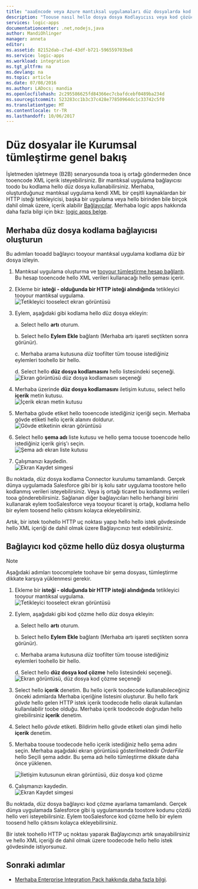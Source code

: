 ```yaml
---
title: "aaaEncode veya Azure mantıksal uygulamaları düz dosyalarda kod çözme | Microsoft Docs"
description: "Toouse nasıl hello dosya dosya Kodlayıcısı veya kod çözücü hello Enterprise Integration Pack logic apps içinde"
services: logic-apps
documentationcenter: .net,nodejs,java
author: MandiOhlinger
manager: anneta
editor: 
ms.assetid: 82152dab-c7ad-43df-b721-596559703be8
ms.service: logic-apps
ms.workload: integration
ms.tgt_pltfrm: na
ms.devlang: na
ms.topic: article
ms.date: 07/08/2016
ms.author: LADocs; mandia
ms.openlocfilehash: 2c295586625fd84366ec7cbafdcebf0489ba234d
ms.sourcegitcommit: 523283cc1b3c37c428e77850964dc1c33742c5f0
ms.translationtype: MT
ms.contentlocale: tr-TR
ms.lasthandoff: 10/06/2017
---
```

# <a name="overview-of-enterprise-integration-with-flat-files"></a>Düz dosyalar ile Kurumsal tümleştirme genel bakış

İşletmeden işletmeye (B2B) senaryosunda tooa iş ortağı göndermeden önce tooencode XML içerik isteyebilirsiniz. Bir mantıksal uygulama bağlayıcısı toodo bu kodlama hello düz dosya kullanabilirsiniz. Merhaba, oluşturduğunuz mantıksal uygulama kendi XML bir çeşitli kaynaklardan bir HTTP isteği tetikleyicisi, başka bir uygulama veya hello birinden bile birçok dahil olmak üzere, içerik alabilir [Bağlayıcılar](../connectors/apis-list.md). Merhaba logic apps hakkında daha fazla bilgi için bkz: [logic apps belge](logic-apps-what-are-logic-apps.md "Logic apps hakkında daha fazla bilgi").  

## <a name="create-hello-flat-file-encoding-connector"></a>Merhaba düz dosya kodlama bağlayıcısı oluşturun
Bu adımları tooadd bağlayıcı tooyour mantıksal uygulama kodlama düz bir dosya izleyin.

1. Mantıksal uygulama oluşturma ve [tooyour tümleştirme hesap bağlantı](logic-apps-enterprise-integration-accounts.md "toolink bir tümleştirme hesap tooa mantıksal uygulama öğrenin"). Bu hesap tooencode hello XML verileri kullanacağı hello şeması içerir.  
2. Ekleme bir **isteği - olduğunda bir HTTP isteği alındığında** tetikleyici tooyour mantıksal uygulama.  
   ![Tetikleyici tooselect ekran görüntüsü](./media/logic-apps-enterprise-integration-b2b/flatfile-1.png)    
3. Eylem, aşağıdaki gibi kodlama hello düz dosya ekleyin:
   
    a. Select hello **artı** oturum.
   
    b. Select hello **Eylem Ekle** bağlantı (Merhaba artı işareti seçtikten sonra görünür).
   
    c. Merhaba arama kutusuna *düz* toofilter tüm toouse istediğiniz eylemleri toohello bir hello.
   
    d. Select hello **düz dosya kodlamasını** hello listesindeki seçeneği.   
   ![Ekran görüntüsü düz dosya kodlamasını seçeneği](media/logic-apps-enterprise-integration-flatfile/flatfile-2.png)   
4. Merhaba üzerinde **düz dosya kodlamasını** iletişim kutusu, select hello **içerik** metin kutusu.  
   ![İçerik ekran metin kutusu](media/logic-apps-enterprise-integration-flatfile/flatfile-3.png)  
5. Merhaba gövde etiket hello tooencode istediğiniz içeriği seçin. Merhaba gövde etiketi hello içerik alanını doldurur.     
   ![Gövde etiketinin ekran görüntüsü](media/logic-apps-enterprise-integration-flatfile/flatfile-4.png)  
6. Select hello **şema adı** liste kutusu ve hello şema toouse tooencode hello istediğiniz içerik giriş'ı seçin.    
   ![Şema adı ekran liste kutusu](media/logic-apps-enterprise-integration-flatfile/flatfile-5.png)  
7. Çalışmanızı kaydedin.   
   ![Ekran Kaydet simgesi](media/logic-apps-enterprise-integration-flatfile/flatfile-6.png)  

Bu noktada, düz dosya kodlama Connector kurulumu tamamlandı. Gerçek dünya uygulamada Salesforce gibi bir iş kolu satır uygulama toostore hello kodlanmış verileri isteyebilirsiniz. Veya iş ortağı ticaret bu kodlanmış verileri tooa gönderebilirsiniz. Sağlanan diğer bağlayıcıları hello herhangi birini kullanarak eylem tooSalesforce veya tooyour ticaret iş ortağı, kodlama hello bir eylem toosend hello çıktısını kolayca ekleyebilirsiniz.

Artık, bir istek toohello HTTP uç noktası yapıp hello hello istek gövdesinde hello XML içeriği de dahil olmak üzere Bağlayıcınızı test edebilirsiniz.  

## <a name="create-hello-flat-file-decoding-connector"></a>Bağlayıcı kod çözme hello düz dosya oluşturma

> [!NOTE]
> Aşağıdaki adımları toocomplete toohave bir şema dosyası, tümleştirme dikkate karşıya yüklenmesi gerekir.

1. Ekleme bir **isteği - olduğunda bir HTTP isteği alındığında** tetikleyici tooyour mantıksal uygulama.  
   ![Tetikleyici tooselect ekran görüntüsü](./media/logic-apps-enterprise-integration-b2b/flatfile-1.png)    
2. Eylem, aşağıdaki gibi kod çözme hello düz dosya ekleyin:
   
    a. Select hello **artı** oturum.
   
    b. Select hello **Eylem Ekle** bağlantı (Merhaba artı işareti seçtikten sonra görünür).
   
    c. Merhaba arama kutusuna *düz* toofilter tüm toouse istediğiniz eylemleri toohello bir hello.
   
    d. Select hello **düz dosya kod çözme** hello listesindeki seçeneği.   
   ![Ekran görüntüsü, düz dosya kod çözme seçeneği](media/logic-apps-enterprise-integration-flatfile/flatfile-2.png)   
3. Select hello **içerik** denetim. Bu hello içerik toodecode kullanabileceğiniz önceki adımlarda Merhaba içeriğine listesini oluşturur. Bu hello fark *gövde* hello gelen HTTP istek içerik toodecode hello olarak kullanılan kullanılabilir toobe olduğu. Merhaba içerik toodecode doğrudan hello girebilirsiniz **içerik** denetim.     
4. Select hello *gövde* etiketi. Bildirim hello gövde etiketi olan şimdi hello **içerik** denetim.
5. Merhaba toouse toodecode hello içerik istediğiniz hello şema adını seçin. Merhaba aşağıdaki ekran görüntüsü gösterilmektedir *OrderFile* hello Seçili şema adıdır. Bu şema adı hello tümleştirme dikkate daha önce yüklenen.
   
   ![İletişim kutusunun ekran görüntüsü, düz dosya kod çözme](media/logic-apps-enterprise-integration-flatfile/flatfile-decode-1.png)    
6. Çalışmanızı kaydedin.  
   ![Ekran Kaydet simgesi](media/logic-apps-enterprise-integration-flatfile/flatfile-6.png)    

Bu noktada, düz dosya bağlayıcı kod çözme ayarlama tamamlandı. Gerçek dünya uygulamada Salesforce gibi iş uygulamasında toostore kodunu çözdü hello veri isteyebilirsiniz. Eylem tooSalesforce kod çözme hello bir eylem toosend hello çıktısını kolayca ekleyebilirsiniz.

Bir istek toohello HTTP uç noktası yaparak Bağlayıcınızı artık sınayabilirsiniz ve hello XML içeriği de dahil olmak üzere toodecode hello hello istek gövdesinde istiyorsunuz.  

## <a name="next-steps"></a>Sonraki adımlar
* [Merhaba Enterprise Integration Pack hakkında daha fazla bilgi](logic-apps-enterprise-integration-overview.md "Enterprise Integration Pack hakkında bilgi edinin").  

